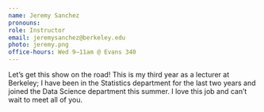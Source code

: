 ```yaml
---
name: Jeremy Sanchez
pronouns:
role: Instructor
email: jeremysanchez@berkeley.edu
photo: jeremy.png
office-hours: Wed 9–11am @ Evans 340
---
```


Let’s get this show on the road! This is my third year as a lecturer at Berkeley; I have been in the Statistics department for the last two years and joined the Data Science department this summer. I love this job and can’t wait to meet all of you.
